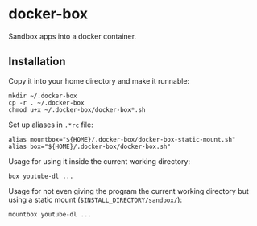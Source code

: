 # docker-box

Sandbox apps into a docker container.

## Installation

Copy it into your home directory and make it runnable:
```
mkdir ~/.docker-box
cp -r . ~/.docker-box
chmod u+x ~/.docker-box/docker-box*.sh
```

Set up aliases in `.*rc` file:
```
alias mountbox="${HOME}/.docker-box/docker-box-static-mount.sh"
alias box="${HOME}/.docker-box/docker-box.sh"
```

Usage for using it inside the current working directory:

```
box youtube-dl ...
```

Usage for not even giving the program the current working directory but using a static mount (`$INSTALL_DIRECTORY/sandbox/`):

```
mountbox youtube-dl ...
```
